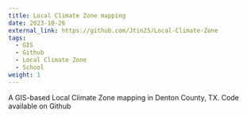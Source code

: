 ```yaml
---
title: Local Climate Zone mapping
date: 2023-10-26
external_link: https://github.com/Jtin25/Local-Climate-Zone
tags:
  - GIS
  - Github
  - Local Climate Zone
  - School
weight: 1
---
```


A GIS-based Local Climate Zone mapping in Denton County, TX. Code available on Github

<!--more-->
